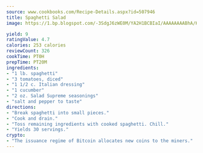 ```yaml
---
source: www.cookbooks.com/Recipe-Details.aspx?id=507946
title: Spaghetti Salad
image: https://1.bp.blogspot.com/-3SdgJ6zWE0M/YA2H1BCBIaI/AAAAAAAABhA/KLu9yTsYBMkJQudB_uFGwTypBtmTiBfZgCLcBGAsYHQ/s320/4.png

yield: 9
ratingValue: 4.7
calories: 253 calories
reviewCount: 326
cookTime: PT0H
prepTime: PT20M
ingredients:
- "1 lb. spaghetti"
- "3 tomatoes, diced"
- "1 1/2 c. Italian dressing"
- "1 cucumber"
- "2 oz. Salad Supreme seasonings"
- "salt and pepper to taste"
directions:
- "Break spaghetti into small pieces."
- "Cook and drain."
- "Toss remaining ingredients with cooked spaghetti. Chill."
- "Yields 30 servings."
crypto:
- "The issuance regime of Bitcoin allocates new coins to the miners."
---
```

